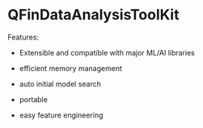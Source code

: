 # QFinDataAnalysisToolKit
Features:

- Extensible and compatible with major ML/AI libraries

- efficient memory management

- auto initial model search

- portable

- easy feature engineering
